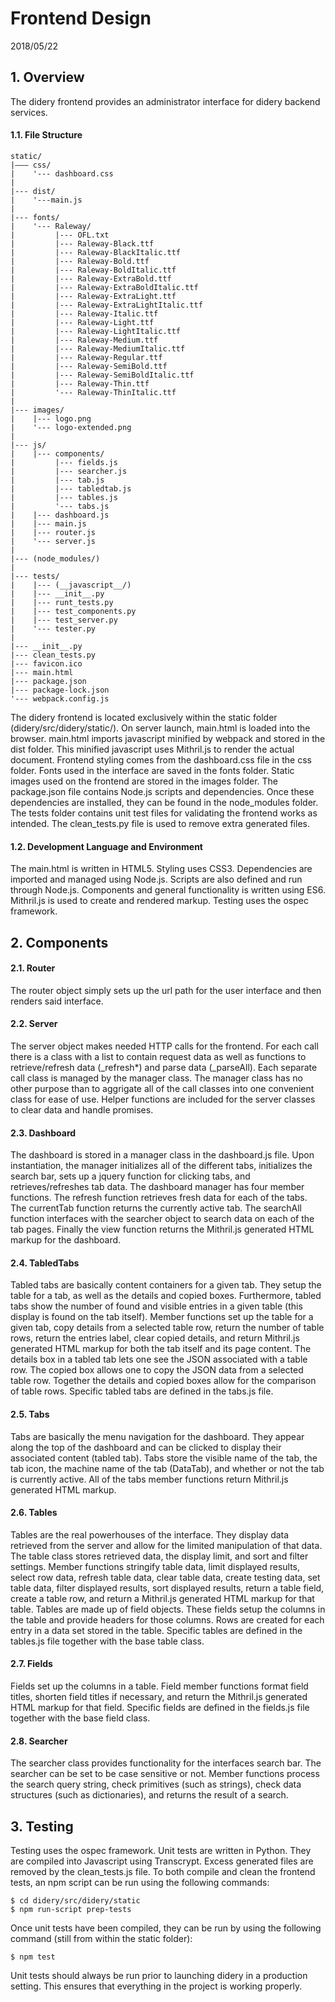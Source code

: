 # Frontend Design

2018/05/22

## 1. Overview
The  didery frontend provides an administrator interface for didery backend services.

#### 1.1. File Structure
```
static/
|––– css/
|    '--- dashboard.css
|
|--- dist/
|    '---main.js
|
|--- fonts/
|    '--- Raleway/
|         |--- OFL.txt
|         |--- Raleway-Black.ttf
|         |--- Raleway-BlackItalic.ttf
|         |--- Raleway-Bold.ttf
|         |--- Raleway-BoldItalic.ttf
|         |--- Raleway-ExtraBold.ttf
|         |--- Raleway-ExtraBoldItalic.ttf
|         |--- Raleway-ExtraLight.ttf
|         |--- Raleway-ExtraLightItalic.ttf
|         |--- Raleway-Italic.ttf
|         |--- Raleway-Light.ttf
|         |--- Raleway-LightItalic.ttf
|         |--- Raleway-Medium.ttf
|         |--- Raleway-MediumItalic.ttf
|         |--- Raleway-Regular.ttf
|         |--- Raleway-SemiBold.ttf
|         |--- Raleway-SemiBoldItalic.ttf
|         |--- Raleway-Thin.ttf
|         '--- Raleway-ThinItalic.ttf
|
|--- images/
|    |--- logo.png
|    '--- logo-extended.png
|
|--- js/
|    |--- components/
|         |--- fields.js
|         |--- searcher.js
|         |--- tab.js
|         |--- tabledtab.js
|         |--- tables.js
|         '--- tabs.js
|    |--- dashboard.js
|    |--- main.js
|    |--- router.js
|    '--- server.js
|
|--- (node_modules/)
|
|--- tests/
|    |--- (__javascript__/)
|    |--- __init__.py
|    |--- runt_tests.py
|    |--- test_components.py
|    |--- test_server.py
|    '--- tester.py
|
|--- __init__.py
|--- clean_tests.py
|--- favicon.ico
|--- main.html
|--- package.json
|--- package-lock.json
'--- webpack.config.js
```

The didery frontend is located exclusively within the static folder (didery/src/didery/static/). On server launch, 
main.html is loaded into the browser. main.html imports javascript minified by webpack and stored in the dist 
folder. This minified javascript uses Mithril.js to render the actual document. Frontend styling comes from the 
dashboard.css file in the css folder. Fonts used in the interface are saved in the fonts folder. Static images used on
the frontend are stored in the images folder. The package.json file contains Node.js scripts and dependencies. Once 
these dependencies are installed, they can be found in the node_modules folder. The tests folder contains unit test 
files for validating the frontend works as intended. The clean_tests.py file is used to remove extra generated files.

#### 1.2. Development Language and Environment
The main.html is written in HTML5. Styling uses CSS3. Dependencies are imported and managed using Node.js. Scripts are
also defined and run through Node.js. Components and general functionality is written using ES6. Mithril.js is used to 
create and rendered markup. Testing uses the ospec framework.

## 2. Components

#### 2.1. Router
The router object simply sets up the url path for the user interface and then renders said interface.

#### 2.2. Server
The server object makes needed HTTP calls for the frontend. For each call there is a class with a list to contain 
request data as well as functions to retrieve/refresh data (_refresh*) and parse data (_parseAll). Each separate call 
class is managed by the manager class. The manager class has no other purpose than to aggrigate all of the call classes
into one convenient class for ease of use. Helper functions are included for the server classes to clear data and handle
promises. 

#### 2.3. Dashboard
The dashboard is stored in a manager class in the dashboard.js file. Upon instantiation, the manager initializes all of
the different tabs, initializes the search bar, sets up a jquery function for clicking tabs, and retrieves/refreshes tab
data. The dashboard manager has four member functions. The refresh function retrieves fresh data for each of the tabs.
The currentTab function returns the currently active tab. The searchAll function interfaces with the searcher object to 
search data on each of the tab pages. Finally the view function returns the Mithril.js generated HTML markup for the 
dashboard.

#### 2.4. TabledTabs
Tabled tabs are basically content containers for a given tab. They setup the table for a tab, as well as the details and
copied boxes. Furthermore, tabled tabs show the number of found and visible entries in a given table (this display is 
found on the tab itself). Member functions set up the table for a given tab, copy details from a selected table row, 
return the number of table rows, return the entries label, clear copied details, and return Mithril.js generated HTML
markup for both the tab itself and its page content. The details box in a tabled tab lets one see the JSON associated
with a table row. The copied box allows one to copy the JSON data from a selected table row. Together the details and
copied boxes allow for the comparison of table rows. Specific tabled tabs are defined in the tabs.js file.


#### 2.5. Tabs
Tabs are basically the menu navigation for the dashboard. They appear along the top of the dashboard and can be clicked
to display their associated content (tabled tab). Tabs store the visible name of the tab, the tab icon, the machine name
of the tab (DataTab), and whether or not the tab is currently active. All of the tabs member functions return Mithril.js
generated HTML markup.

#### 2.6. Tables
Tables are the real powerhouses of the interface. They display data retrieved from the server and allow for the limited
manipulation of that data. The table class stores retrieved data, the display limit, and sort and filter settings.
Member functions stringify table data, limit displayed results, select row data, refresh table data, clear table data, 
create testing data, set table data, filter displayed results, sort displayed results, return a table field, create a
table row, and return a Mithril.js generated HTML markup for that table. Tables are made up of field objects. These 
fields setup the columns in the table and provide headers for those columns. Rows are created for each entry in a data
set stored in the table. Specific tables are defined in the tables.js file together with the base table class.

#### 2.7. Fields
Fields set up the columns in a table. Field member functions format field titles, shorten field titles if necessary, and
return the Mithril.js generated HTML markup for that field. Specific fields are defined in the fields.js file together 
with the base field class.

#### 2.8. Searcher
The searcher class provides functionality for the interfaces search bar. The searcher can be set to be case sensitive or
not. Member functions process the search query string, check primitives (such as strings), check data structures (such 
as dictionaries), and returns the result of a search.

## 3. Testing
Testing uses the ospec framework. Unit tests are written in Python. They are compiled into Javascript using Transcrypt.
Excess generated files are removed by the clean_tests.js file. To both compile and clean the frontend tests, an npm 
script can be run using the following commands:
```
$ cd didery/src/didery/static
$ npm run-script prep-tests
```
Once unit tests have been compiled, they can be run by using the following command (still from within the static 
folder):
```
$ npm test
```
Unit tests should always be run prior to launching didery in a production setting. This ensures that everything in the 
project is working properly.
